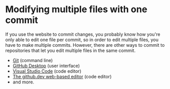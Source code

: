 # Modifying multiple files with one commit

If you use the website to commit changes, you probably know how you're only able to edit one file per commit, so in order to edit multiple files, you have to make multiple commits. However, there are other ways to commit to repositories that let you edit multiple files in the same commit.

- [Git](https://docs.github.com/en/get-started/quickstart/set-up-git) (command line)
- [GitHub Desktop](https://docs.github.com/en/desktop/installing-and-configuring-github-desktop/overview/getting-started-with-github-desktop) (user interface)
- [Visual Studio Code](https://code.visualstudio.com/download) (code editor)
- [The github.dev web-based editor](https://docs.github.com/en/codespaces/the-githubdev-web-based-editor) (code editor)
- and more.
